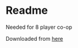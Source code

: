 # Readme

Needed for 8 player co-op

Downloaded from [here](https://forums.alliedmods.net/showpost.php?p=2729883&postcount=16)
